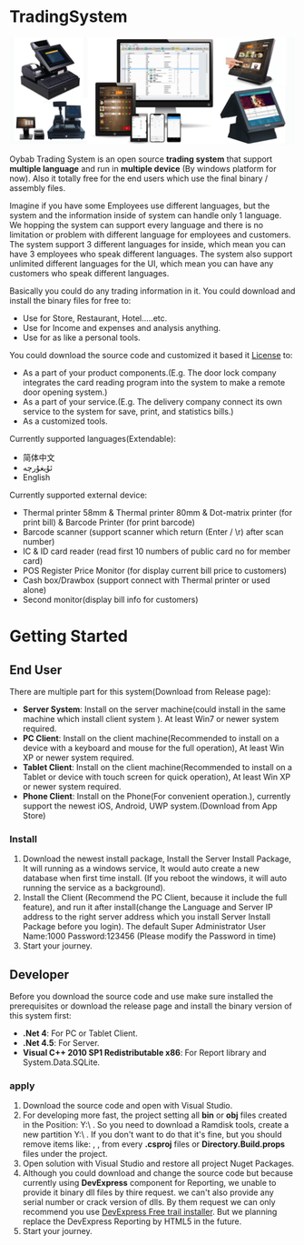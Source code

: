 # TradingSystem

<img src="banner.jpg" alt="Oybab Trading System banner">

Oybab Trading System is an open source **trading system** that support **multiple language** and run in **multiple device** (By windows platform for now). Also it totally free for the end users which use the final binary / assembly files.

Imagine if you have some Employees use different languages, but the system and the information inside of system can handle only 1 language. We hopping the system can support every language and there is no limitation or problem with different language for employees and customers. The system support 3 different languages for inside, which mean you can have 3 employees who speak different languages. The system also support unlimited different languages for the UI, which mean you can have any customers who speak different languages.

Basically you could do any trading information in it. 
You could download and install the binary files for free to:
 - Use for Store, Restaurant, Hotel.....etc.
 - Use for Income and expenses and analysis anything.
 - Use for as like a personal tools.
 
You could download the source code and customized it based it [License](https://oybab.net/license.html) to:
 - As a part of your product components.(E.g. The door lock company integrates the card reading program into the system to make a remote door opening system.)
 - As a part of your service.(E.g. The delivery company connect its own service to the system for save, print, and statistics bills.)
 - As a customized tools.

 Currently supported languages(Extendable):
 - 简体中文
 - ئۇيغۇرچە
 - English

Currently supported external device:
 - Thermal printer 58mm & Thermal printer 80mm & Dot-matrix printer (for print bill) & Barcode Printer (for print barcode)
 - Barcode scanner (support scanner which return (Enter / \r) after scan number)
 - IC & ID card reader (read first 10 numbers of public card no for member card)
 - POS Register Price Monitor (for display current bill price to customers)
 - Cash box/Drawbox (support connect with Thermal printer or used alone)
 - Second monitor(display bill info for customers)


# Getting Started


## End User

There are multiple part for this system(Download from Release page):
 - **Server System**: Install on the server machine(could install in the same machine which install client system ). At least Win7 or newer system required.
 - **PC Client**: Install on the client machine(Recommended to install on a device with a keyboard and mouse for the full operation), At least Win XP or newer system required.
 - **Tablet Client**: Install on the client machine(Recommended to install on a Tablet or device with touch screen for quick operation), At least Win XP or newer system required.
 - **Phone Client**: Install on the Phone(For convenient operation.), currently support the newest iOS, Android, UWP system.(Download from App Store)

### Install

 1. Download the newest install package, Install the Server Install Package, It will running as a windows service, It would auto create a new database when first time install. (If you reboot the windows, it will auto running the service as a background).
 2. Install the Client (Recommend the PC Client, because it include the full feature), and run it after install(change the Language and Server IP address to the right server address which you install Server Install Package before you login).
 The default Super Administrator User Name:1000   Password:123456     (Please modify the Password in time)
 3. Start your journey.



## Developer

Before you download the source code and use make sure installed the prerequisites or download the release page and install the binary version of this system first:
 - **.Net 4**: For PC or Tablet Client.
 - **.Net 4.5**: For Server.
 - **Visual C++ 2010 SP1 Redistributable x86**: For Report library and System.Data.SQLite.

### apply

 1. Download the source code and open with Visual Studio.
 2. For developing more fast, the project setting all **bin** or **obj** files created in the Position: Y:\  . So you need to download a Ramdisk tools, create a new partition Y:\  . If you don't want to do that it's fine, but you should remove items like: **<BaseIntermediateOutputPath>**, **<OutputPath>**, **<IntermediateOutputPath>** from every **.csproj** files or **Directory.Build.props** files under the project.
 3. Open solution with Visual Studio and restore all project Nuget Packages.
 4. Although you could download and change the source code but because currently using **DevExpress** component for Reporting, we unable to provide it binary dll files by thire request. we can't also provide any serial number or crack version of dlls. By them request we can only recommend you use [DevExpress Free trail installer](https://www.devexpress.com/products/try/).  But we planning replace the DevExpress Reporting by HTML5 in the future.
 5. Start your journey.
